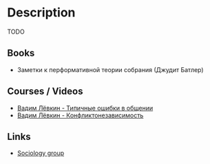 # Description

TODO


## Books

- Заметки к перформативной теории собрания (Джудит Батлер)


## Courses / Videos

- [Вадим Лёвкин - Типичные ошибки в общении](https://youtu.be/9dyzcQ-FNWw)
- [Вадим Лёвкин - Конфликтонезависимость](https://youtu.be/rYjMoT5Du48)

## Links

- [Sociology group](https://www.sociologygroup.com/)
